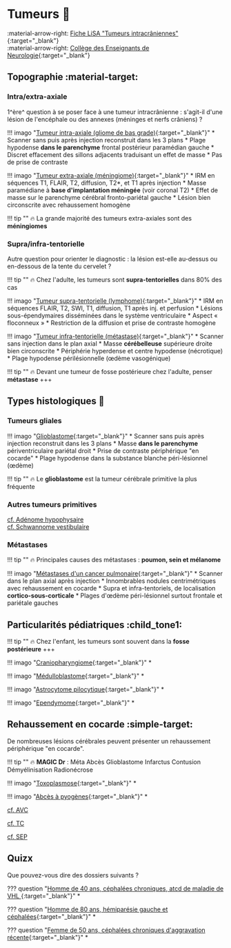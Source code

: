 # Tumeurs :brain:
:material-arrow-right: [Fiche LiSA "Tumeurs intracrâniennes"](https://livret.uness.fr/lisa/Tumeurs_intracr%C3%A2niennes){:target="_blank"}   
:material-arrow-right: [Collège des Enseignants de Neurologie](https://www.cen-neurologie.fr/fr/deuxieme-cycle/tumeurs-intracraniennes){:target="_blank"}  

## Topographie :material-target:

### Intra/extra-axiale
1^ère^ question à se poser face à une tumeur intracrânienne : s'agit-il d'une lésion de l'encéphale ou des annexes (méninges et nerfs crâniens) ?


!!! imago "[Tumeur intra-axiale (gliome de bas grade)](https://radiopaedia.org/cases/48852/studies/53888?lang=gb){:target="_blank"}"
    * Scanner sans puis après injection reconstruit dans les 3 plans
    * Plage hypodense **dans le parenchyme** frontal postérieur paramédian gauche
    * Discret effacement des sillons adjacents traduisant un effet de masse
    * Pas de prise de contraste

!!! imago "[Tumeur extra-axiale (méningiome)](https://radiopaedia.org/cases/174815/studies/140846?lang=us){:target="_blank"}"
    * IRM en séquences T1, FLAIR, T2, diffusion, T2*, et T1 après injection
    * Masse paramédiane à **base d'implantation méningée** (voir coronal T2)
    * Effet de masse sur le parenchyme cérébral fronto-pariétal gauche
    * Lésion bien circonscrite avec rehaussement homogène

!!! tip ""
    :fire: La grande majorité des tumeurs extra-axiales sont des **méningiomes**


### Supra/infra-tentorielle
Autre question pour orienter le diagnostic : la lésion est-elle au-dessus ou en-dessous de la tente du cervelet ?

!!! tip ""
    :fire: Chez l'adulte, les tumeurs sont **supra-tentorielles** dans 80% des cas

!!! imago "[Tumeur supra-tentorielle (lymphome)](https://radiopaedia.org/cases/152791/studies/126586?lang=gb){:target="_blank"}"
    * IRM en séquences FLAIR, T2, SWI, T1, diffusion, T1 après inj. et perfusion
    * Lésions sous-épendymaires disséminées dans le système ventriculaire
    * Aspect « floconneux »
    * Restriction de la diffusion et prise de contraste homogène

!!! imago "[Tumeur infra-tentorielle (métastase)](https://radiopaedia.org/cases/23187/studies/23243?lang=gb){:target="_blank"}"
    * Scanner sans injection dans le plan axial
    * Masse **cérébelleuse** supérieure droite bien circonscrite
    * Périphérie hyperdense et centre hypodense (nécrotique)
    * Plage hypodense périlésionnelle (œdème vasogénique)

!!! tip ""
    :fire: Devant une tumeur de fosse postérieure chez l'adulte, penser **métastase** +++

## Types histologiques :microscope:

### Tumeurs gliales

!!! imago "[Glioblastome](https://radiopaedia.org/cases/37092/studies/38787?lang=us){:target="_blank"}"
    * Scanner sans puis après injection reconstruit dans les 3 plans
    * Masse **dans le parenchyme** périventriculaire pariétal droit
    * Prise de contraste périphérique "en cocarde"
    * Plage hypodense dans la substance blanche péri-lésionnel (œdème)


!!! tip ""
    :fire: Le **glioblastome** est la tumeur cérébrale primitive la plus fréquente


### Autres tumeurs primitives

[cf. Adénome hypophysaire](adénome.md)   
[cf. Schwannome vestibulaire](schwannome.md)

### Métastases

!!! tip ""
    :fire: Principales causes des métastases : **poumon, sein et mélanome**

!!! imago "[Métastases d'un cancer pulmonaire](https://radiopaedia.org/cases/5159/studies/6940?lang=gb){:target="_blank"}"
    * Scanner dans le plan axial après injection
    * Innombrables nodules centrimétriques avec rehaussement en cocarde
    * Supra et infra-tentoriels, de localisation **cortico-sous-corticale**
    * Plages d'œdème péri-lésionnel surtout frontale et pariétale gauches


## Particularités pédiatriques :child_tone1:

!!! tip ""
    :fire: Chez l'enfant, les tumeurs sont souvent dans la **fosse postérieure** +++

!!! imago "[Craniopharyngiome](){:target="_blank"}"
    * 

!!! imago "[Médulloblastome](){:target="_blank"}"
    * 

!!! imago "[Astrocytome pilocytique](){:target="_blank"}"
    * 

!!! imago "[Ependymome](){:target="_blank"}"
    * 


## Rehaussement en cocarde :simple-target:

De nombreuses lésions cérébrales peuvent présenter un rehaussement périphérique "en cocarde".

!!! tip ""
    :fire: **MAGIC Dr** : Méta Abcès Glioblastome Infarctus Contusion Démyélinisation Radionécrose

!!! imago "[Toxoplasmose](){:target="_blank"}"
    * 

!!! imago "[Abcès à pyogènes](){:target="_blank"}"
    * 

[cf. AVC](AVC.md)   

[cf. TC](TC.md)

[cf. SEP](SEP.md)


## Quizx

Que pouvez-vous dire des dossiers suivants ?

??? question "[Homme de 40 ans, céphalées chroniques, atcd de maladie de VHL ](https://radiopaedia.org/cases/163238/studies/133079?lang=gb){:target="_blank"}"
    *   

??? question "[Homme de 80 ans, hémiparésie gauche et céphalées](https://radiopaedia.org/cases/22766/studies/22789?lang=gb){:target="_blank"}"
    *

??? question "[Femme de 50 ans, céphalées chroniques d'aggravation récente](https://radiopaedia.org/cases/43429/studies/46792?lang=gb){:target="_blank"}"
    *
